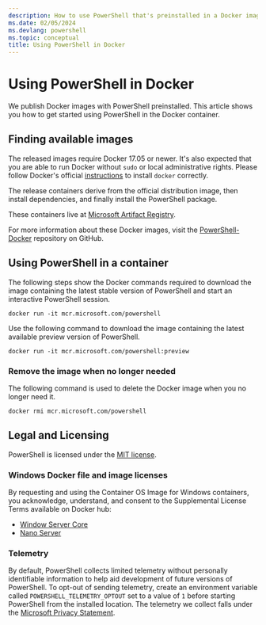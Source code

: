 ```yaml
---
description: How to use PowerShell that's preinstalled in a Docker image.
ms.date: 02/05/2024
ms.devlang: powershell
ms.topic: conceptual
title: Using PowerShell in Docker
---
```


# Using PowerShell in Docker

We publish Docker images with PowerShell preinstalled. This article shows you how to get
started using PowerShell in the Docker container.

## Finding available images

The released images require Docker 17.05 or newer. It's also expected that you are able to run
Docker without `sudo` or local administrative rights. Please follow Docker's official
[instructions][01] to install `docker` correctly.

The release containers derive from the official distribution image, then install dependencies, and
finally install the PowerShell package.

These containers live at [Microsoft Artifact Registry][05].

For more information about these Docker images, visit the [PowerShell-Docker][02] repository on
GitHub.

## Using PowerShell in a container

The following steps show the Docker commands required to download the image containing the latest
stable version of PowerShell and start an interactive PowerShell session.

```console
docker run -it mcr.microsoft.com/powershell
```

Use the following command to download the image containing the latest available preview version of
PowerShell.

```console
docker run -it mcr.microsoft.com/powershell:preview
```

### Remove the image when no longer needed

The following command is used to delete the Docker image when you no longer need it.

```console
docker rmi mcr.microsoft.com/powershell
```

## Legal and Licensing

PowerShell is licensed under the [MIT license][03].

### Windows Docker file and image licenses

By requesting and using the Container OS Image for Windows containers, you acknowledge, understand,
and consent to the Supplemental License Terms available on Docker hub:

- [Window Server Core][06]
- [Nano Server][04]

### Telemetry

By default, PowerShell collects limited telemetry without personally identifiable information to
help aid development of future versions of PowerShell. To opt-out of sending telemetry, create an
environment variable called `POWERSHELL_TELEMETRY_OPTOUT` set to a value of `1` before starting
PowerShell from the installed location. The telemetry we collect falls under the
[Microsoft Privacy Statement][07].

<!-- link references -->
[01]: https://docs.docker.com/engine/installation/
[02]: https://github.com/PowerShell/PowerShell-Docker
[03]: https://github.com/PowerShell/PowerShell/tree/master/LICENSE.txt
[04]: https://mcr.microsoft.com/product/windows/nanoserver
[05]: https://mcr.microsoft.com/product/powershell
[06]: https://mcr.microsoft.com/product/windows/servercore
[07]: https://privacy.microsoft.com/privacystatement/
